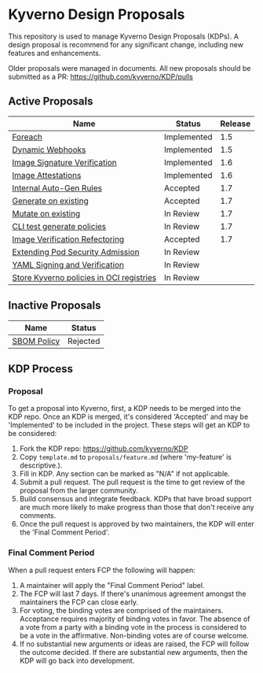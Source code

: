 # Kyverno Design Proposals

This repository is used to manage Kyverno Design Proposals (KDPs). A design proposal is recommend for any significant change, including new features and enhancements.

Older proposals were managed in documents. All new proposals should be submitted as a PR: https://github.com/kyverno/KDP/pulls


## Active Proposals

| Name              | Status    | Release | 
|------------------ | --------- | ------- |
| [Foreach](https://docs.google.com/document/d/1oZpbhjp6fJMO8KOdtNcaGWTt3DJMioHapQeVRxf8vms/edit) | Implemented | 1.5 |
| [Dynamic Webhooks](https://docs.google.com/document/d/1Y7_7ow4DgCLyCFQcFVz1vHclghazAKZyolIfprtNURc/edit) | Implemented | 1.5 |
| [Image Signature Verification](https://docs.google.com/document/d/1d2Qm47wjjoyGDT8v3_ijB1Q4mGYV5cncAQoQniiR414/edit#heading=h.s8qsd3dl8lqi) | Implemented | 1.6 |
| [Image Attestations ](https://docs.google.com/document/d/1d2Qm47wjjoyGDT8v3_ijB1Q4mGYV5cncAQoQniiR414/edit#heading=h.s8qsd3dl8lqi) | Implemented | 1.6 |
| [Internal Auto-Gen Rules](https://docs.google.com/document/d/1kEST03WoGC2mUIz-rGbZkhQxU2F6n_CbwAkzIlhRdns/edit#heading=h.k9m35w1krgjl) | Accepted | 1.7 |
| [Generate on existing](https://docs.google.com/document/d/1KHf19cV5o8fWWC78OBl3H1-OETRuzHciEEBTfRFfMUU/edit) | Accepted | 1.7 |
| [Mutate on existing](https://github.com/kyverno/KDP/pull/4) | In Review | 1.7 |
| [CLI test generate policies ](https://github.com/kyverno/KDP/pull/6) | In Review  | 1.7 |
| [Image Verification Refectoring](https://github.com/kyverno/KDP/blob/main/proposals/image_verify_enhancements.md) | Accepted | 1.7 |
| [Extending Pod Security Admission](https://docs.google.com/document/d/1hRpaFrhJTfSfky3_y92MDkDefCjBh0FV1rVR0pqiVgc/edit#heading=h.w89f8hxppkrl) | In Review | |
| [YAML Signing and Verification](https://docs.google.com/document/d/17j9KsH8qKpYXBoJ2ScApgk_ru9G7FPZg4eZskBLAqSI/edit) | In Review | |
| [Store Kyverno policies in OCI registries](https://docs.google.com/document/d/15cqD4HPecI5Uv2u1Yfg0JCgWDVi2HLwGZPvTX_48W2E/edit?usp=sharing) | In Review | |


## Inactive Proposals

| Name              | Status    |
|------------------ | --------- | 
| [SBOM Policy](https://docs.google.com/document/d/1AoaSfJwo6XyAuFZCK4wc4bjiPajdCIEJ9lctS1a8A5Y/edit) | Rejected |


## KDP Process

### Proposal
To get a proposal into Kyverno, first, a KDP needs to be merged into the KDP repo. Once an KDP is merged, it's considered 'Accepted' and may be 'Implemented' to be included in the project. These steps will get an KDP to be considered:

1. Fork the KDP repo: <https://github.com/kyverno/KDP>
2. Copy `template.md` to `proposals/feature.md` (where 'my-feature' is descriptive.).
3. Fill in KDP. Any section can be marked as "N/A" if not applicable.
4. Submit a pull request. The pull request is the time to get review of the proposal from the larger community.
5. Build consensus and integrate feedback. KDPs that have broad support are much more likely to make progress than those that don't receive any comments.
6. Once the pull request is approved by two maintainers, the KDP will enter the 'Final Comment Period'.

### Final Comment Period
When a pull request enters FCP the following will happen:
1. A maintainer will apply the "Final Comment Period" label.
1. The FCP will last 7 days. If there's unanimous agreement amongst the maintainers the FCP can close early.
2. For voting, the binding votes are comprised of the maintainers. Acceptance requires majority of binding votes in favor. The absence of a vote from a party with a binding vote in the process is considered to be a vote in the affirmative. Non-binding votes are of course welcome.
3. If no substantial new arguments or ideas are raised, the FCP will follow the outcome decided. If there are substantial new arguments, then the KDP will go back into development.
